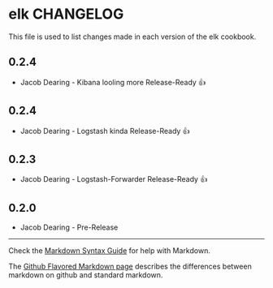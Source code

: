 elk CHANGELOG
=============

This file is used to list changes made in each version of the elk cookbook.


0.2.4
-----
- Jacob Dearing - Kibana looling more Release-Ready :+1:

0.2.4
-----
- Jacob Dearing - Logstash kinda Release-Ready :+1:

0.2.3
-----
- Jacob Dearing - Logstash-Forwarder Release-Ready :+1:

0.2.0
-----
- Jacob Dearing - Pre-Release

- - -
Check the [Markdown Syntax Guide](http://daringfireball.net/projects/markdown/syntax) for help with Markdown.

The [Github Flavored Markdown page](http://github.github.com/github-flavored-markdown/) describes the differences between markdown on github and standard markdown.
